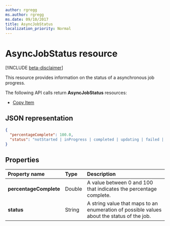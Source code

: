 ```yaml
---
author: rgregg
ms.author: rgregg
ms.date: 09/10/2017
title: AsyncJobStatus
localization_priority: Normal
---
```

# AsyncJobStatus resource

[!INCLUDE [beta-disclaimer](../../includes/beta-disclaimer.md)]

This resource provides information on the status of a asynchronous job progress.

The following API calls return **AsyncJobStatus** resources:

* [Copy Item](../api/driveitem-copy.md)

## JSON representation

<!-- { "blockType": "resource", "@type": "microsoft.graph.asyncJobStatus", "@type.aka": "oneDrive.asyncOperationStatus" } -->

```json
{
  "percentageComplete": 100.0,
  "status": "notStarted | inProgress | completed | updating | failed | deletePending | deleteFailed | waiting"
}
```

## Properties

| Property name          | Type   | Description                                                                                |
|:-----------------------|:-------|:-------------------------------------------------------------------------------------------|
| **percentageComplete** | Double | A value between 0 and 100 that indicates the percentage complete.                          |
| **status**             | String | A string value that maps to an enumeration of possible values about the status of the job. |

<!--
{
  "type": "#page.annotation",
  "description": "AsyncJobResource provides details about how to poll for an async completion.",
  "keywords": "async,job status,async status,copy,upload from url",
  "section": "documentation",
  "suppressions": [
    "Error: /api-reference/beta/resources/asyncjobstatus.md:\r\n      Exception processing links.\r\n    System.ArgumentException: Link Definition was null. Link text: !INCLUDE [beta-disclaimer](../../includes/beta-disclaimer.md)\r\n      at ApiDoctor.Validation.DocFile.get_LinkDestinations()\r\n      at ApiDoctor.Validation.DocSet.ValidateLinks(Boolean includeWarnings, String[] relativePathForFiles, IssueLogger issues, Boolean requireFilenameCaseMatch, Boolean printOrphanedFiles)"
  ]
}
-->
